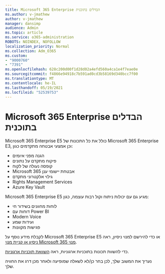 ```yaml
---
title: Microsoft 365 Enterprise הבדלים בתוכנית
ms.author: v-jmathew
author: v-jmathew
manager: dansimp
audience: Admin
ms.topic: article
ms.service: o365-administration
ROBOTS: NOINDEX, NOFOLLOW
localization_priority: Normal
ms.collection: Adm_O365
ms.custom:
- "9000760"
- "7391"
ms.openlocfilehash: 628c200d00f1d28d02a4efd560a4ca1e4f7eae0e
ms.sourcegitcommit: f4866e94918c7b591ad0cd3b58169d340bcc7f00
ms.translationtype: MT
ms.contentlocale: he-IL
ms.lasthandoff: 05/19/2021
ms.locfileid: "52539753"
---
```

# <a name="microsoft-365-enterprise-plan-differences"></a>Microsoft 365 Enterprise הבדלים בתוכנית

Microsoft 365 Enterprise E5 כולל את כל התכונות של Microsoft 365 Enterprise E3, וכן אמצעי אבטחה מתקדמים כגון:

- הגנה מפני איומים
- פיקוח מתקדם על נתונים
- קופסה נעולה של לקוח
- Microsoft 365 אבטחת יישומי ענן
- גילוי אלקטרוני מתקדם
- Rights Management Services
- Azure Key Vault

Microsoft 365 Enterprise E5 מגיע גם עם יכולות ניתוח וקול רבות עוצמה, כגון:

- לוחות מחוונים בשידור חי
- דוחות עם Power BI
- Modern Voice
- ועידות שמע
- פגישות מקוונות

לקבלת מידע נוסף על Microsoft 365 Enterprise E5 או כדי להירשם למנוי ניסיון, ראה [ניסיון או קניית מנוי Microsoft 365 מנוי](https://go.microsoft.com/fwlink/?linkid=2099673).

כדי להשוות תכונות בתוכניות ארגוניות, ראה [השוואת תוכניות ארגוניות](https://go.microsoft.com/fwlink/?linkid=2097200).

נעריך את המשוב שלך, לכן בחר כן/לא לשאלה שמופיעה ולאחר מכן דרג את החוויה שלך.
